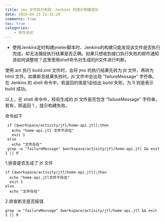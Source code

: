 ```yaml
---
title: jmx 文件执行失败，Jenkins 仍提示构建成功
date: 2019-04-23 22:31:29
comments: true
toc: true
categories:
	- 软件测试
---
```

  *  使用Jenkins定时构建jmeter脚本时，Jenkins的构建只能发现该文件是否执行完成，却无法捕捉执行结果是否正确。如果只想收到接口执行失败的邮件通知该如何调整呢？这里使用shell命令对生成的jtl文件进行判断。

<!--more-->
	
使用 ant 执行 build.xml 文件时，会将 jmx 的执行结果先转为 jtl 文件，再转为 html 文件。如果断言结果失败时，jtl 文件中会出现 "failureMessage" 字符串。在 Jenkins 的 shell 命令中，若返回的值是1会给出 build 失败，为 0 则是表示 build 成功。

以上，在 shell 命令中，校验生成的 jtl 文件是否包含 "failureMessage" 字符串，若有，即返回 1 ，提示构建失败。
 
命令如下

 ```	
  if [$workspace/activity/jtl/home-api.jtl];then
  	echo "home-api.jtl 文件不存在"
  	exit 1
  else 
  	echo "文件存在"
  grep -w "failureMessage" $workspace/activity/jtl/home-api.jtl && exit 1 || 0
  ```

1.排查是否生成了 jtl 文件
  ```
  if [$workspace/activity/jtl/home-api.jtl];then
  	echo "home-api.jtl文件不存在"
  	exit 1
  else 
  	echo "文件存在"
  ```
  
2.排查断言是否报错
  ```
  grep -w "failureMessage" $workspace/activity/jtl/home-api.jtl && exit 1 || 0
  ```